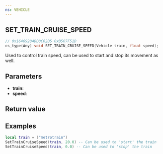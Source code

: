 ```yaml
---
ns: VEHICLE
---
```

## SET_TRAIN_CRUISE_SPEED

```c
// 0x16469284DB8C62B5 0xB507F51D
cs_type(Any) void SET_TRAIN_CRUISE_SPEED(Vehicle train, float speed);
```

Used to control train speed, can be used to start and stop its movement as well.

## Parameters
* **train**: 
* **speed**: 

## Return value

## Examples
```lua
local train = ("metrotrain")
SetTrainCruiseSpeed(train, 20.0) -- Can be used to 'start' the train
SetTrainCruiseSpeed(train, 0.0) -- Can be used to 'stop' the train
```